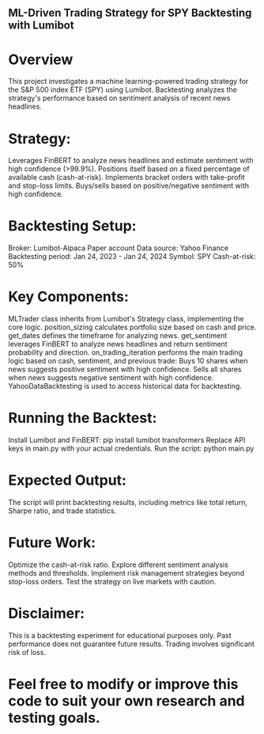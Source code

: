 ## ML-Driven Trading Strategy for SPY Backtesting with Lumibot

# Overview

This project investigates a machine learning-powered trading strategy for the S&P 500 index ETF (SPY) using Lumibot. Backtesting analyzes the strategy's performance based on sentiment analysis of recent news headlines.

# Strategy:

Leverages FinBERT to analyze news headlines and estimate sentiment with high confidence (>99.9%).
Positions itself based on a fixed percentage of available cash (cash-at-risk).
Implements bracket orders with take-profit and stop-loss limits.
Buys/sells based on positive/negative sentiment with high confidence.
# Backtesting Setup:

Broker: Lumibot-Alpaca Paper account
Data source: Yahoo Finance
Backtesting period: Jan 24, 2023 - Jan 24, 2024
Symbol: SPY
Cash-at-risk: 50%
# Key Components:

MLTrader class inherits from Lumibot's Strategy class, implementing the core logic.
position_sizing calculates portfolio size based on cash and price.
get_dates defines the timeframe for analyzing news.
get_sentiment leverages FinBERT to analyze news headlines and return sentiment probability and direction.
on_trading_iteration performs the main trading logic based on cash, sentiment, and previous trade:
Buys 10 shares when news suggests positive sentiment with high confidence.
Sells all shares when news suggests negative sentiment with high confidence.
YahooDataBacktesting is used to access historical data for backtesting.
# Running the Backtest:

Install Lumibot and FinBERT:
pip install lumibot transformers
Replace API keys in main.py with your actual credentials.
Run the script:
python main.py
# Expected Output:

The script will print backtesting results, including metrics like total return, Sharpe ratio, and trade statistics.

# Future Work:

Optimize the cash-at-risk ratio.
Explore different sentiment analysis methods and thresholds.
Implement risk management strategies beyond stop-loss orders.
Test the strategy on live markets with caution.
# Disclaimer:

This is a backtesting experiment for educational purposes only. Past performance does not guarantee future results. Trading involves significant risk of loss.

# Feel free to modify or improve this code to suit your own research and testing goals.

